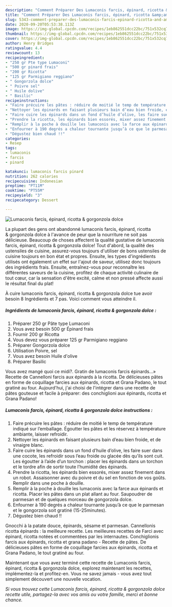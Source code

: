 ```yaml
---
description: "Comment Préparer Des Lumaconis farcis, épinard, ricotta &amp;amp; gorgonzola dolce"
title: "Comment Préparer Des Lumaconis farcis, épinard, ricotta &amp;amp; gorgonzola dolce"
slug: 5343-comment-preparer-des-lumaconis-farcis-epinard-ricotta-and-amp-gorgonzola-dolce
date: 2020-09-20T05:53:38.113Z
image: https://img-global.cpcdn.com/recipes/1eb862551dcc22bc/751x532cq70/lumaconis-farcis-epinard-ricotta-gorgonzola-dolce-photo-principale-de-la-recette.jpg
thumbnail: https://img-global.cpcdn.com/recipes/1eb862551dcc22bc/751x532cq70/lumaconis-farcis-epinard-ricotta-gorgonzola-dolce-photo-principale-de-la-recette.jpg
cover: https://img-global.cpcdn.com/recipes/1eb862551dcc22bc/751x532cq70/lumaconis-farcis-epinard-ricotta-gorgonzola-dolce-photo-principale-de-la-recette.jpg
author: Henry Bridges
ratingvalue: 4.4
reviewcount: 13
recipeingredient:
- "250 gr Pte type Lumaconi"
- "500 gr pinard frais"
- "200 gr Ricotta"
- "125 gr Parmigiano reggiano"
- " Gongorzola dolce"
- " Poivre sel"
- " Huile dolive"
- " Basilic"
recipeinstructions:
- "Faire précuire les pâtes : réduire de moitié le temp de température indiqué sur l’emballage. Égoutter les pâtes et les réservez à température ambiante, laisser refroidir."
- "Nettoyer les épinards en faisant plusieurs bain d’eau bien froide, et de vinaigre blanc."
- "Faire cuire les épinards dans un fond d’huile d’olive, les faire suer dans une cocote, les refroidir sous l’eau froide ou glacée dès qu’ils sont cuit. Les égoutter à l’aide d’un torchon : placer les épinards dans un torchon et le tordre afin de sortir toute l’humidité des épinards."
- "Prendre la ricotta, les épinards bien essorés, mixer assez finement dans un robot. Assaisonner avec du poivre et du sel en fonction de vos goûts. Remplir dans une poche à douille."
- "Remplir à la poche à douille les lumaconis avec la farce aux épinards et ricotta. Placer les pâtes dans un plat allant au four. Saupoudrer de parmesan et de quelques morceau de gongorzola dolce."
- "Enfourner à 190 degrés a chaleur tournante jusqu’à ce que le parmesan et le gongorzola soit gratiné (15-25minutes)."
- "Dégustez bien chaud !!"
categories:
- Resep
tags:
- lumaconis
- farcis
- pinard

katakunci: lumaconis farcis pinard 
nutrition: 262 calories
recipecuisine: Indonesian
preptime: "PT11M"
cooktime: "PT55M"
recipeyield: "3"
recipecategory: Dessert

---
```



![Lumaconis farcis, épinard, ricotta &amp; gorgonzola dolce](https://img-global.cpcdn.com/recipes/1eb862551dcc22bc/751x532cq70/lumaconis-farcis-epinard-ricotta-gorgonzola-dolce-photo-principale-de-la-recette.jpg)

La plupart des gens ont abandonné lumaconis farcis, épinard, ricotta &amp; gorgonzola dolce à l'avance de peur que la nourriture ne soit pas délicieuse. Beaucoup de choses affectent la qualité gustative de lumaconis farcis, épinard, ricotta &amp; gorgonzola dolce! Tout d'abord, la qualité des ustensiles de cuisine, assurez-vous toujours d'utiliser de bons ustensiles de cuisine toujours en bon état et propres. Ensuite, les types d'ingrédients utilisés ont également un effet sur l'ajout de saveur, utilisez donc toujours des ingrédients frais. Ensuite, entraînez-vous pour reconnaître les différentes saveurs de la cuisine, profitez de chaque activité culinaire de tout cœur, car la sensation d'être excité, calme et non pressé affecte aussi le résultat final du plat!

<!--inarticleads1-->

À cuire lumaconis farcis, épinard, ricotta &amp; gorgonzola dolce tue avoir besoin 8 Ingrédients et 7 pas. Voici comment vous atteindre il.

##### Ingrédients de lumaconis farcis, épinard, ricotta &amp; gorgonzola dolce :

1. Préparer 250 gr Pâte type Lumaconi
1. Vous avez besoin 500 gr Épinard frais
1. Fournir 200 gr Ricotta
1. Vous devez vous préparer 125 gr Parmigiano reggiano
1. Préparer  Gongorzola dolce
1. Utilisation  Poivre, sel
1. Vous avez besoin  Huile d&#39;olive
1. Préparer  Basilic


Vous avez mangé quoi ce midi?. Gratin de lumaconis farcis épinards…» Recette de Cannelloni farcis aux épinards à la ricotta. De délicieuses pâtes en forme de coquillage farcies aux épinards, ricotta et Grana Padano, le tout gratiné au four. Aujourd&#39;hui, j&#39;ai choisi de l&#39;intégrer dans une recette de pâtes gouteuse et facile à préparer: des conchiglioni aux épinards, ricotta et Grana Padano! 

<!--inarticleads2-->

##### Lumaconis farcis, épinard, ricotta &amp; gorgonzola dolce instructions :

1. Faire précuire les pâtes : réduire de moitié le temp de température indiqué sur l’emballage. Égoutter les pâtes et les réservez à température ambiante, laisser refroidir.
1. Nettoyer les épinards en faisant plusieurs bain d’eau bien froide, et de vinaigre blanc.
1. Faire cuire les épinards dans un fond d’huile d’olive, les faire suer dans une cocote, les refroidir sous l’eau froide ou glacée dès qu’ils sont cuit. Les égoutter à l’aide d’un torchon : placer les épinards dans un torchon et le tordre afin de sortir toute l’humidité des épinards.
1. Prendre la ricotta, les épinards bien essorés, mixer assez finement dans un robot. Assaisonner avec du poivre et du sel en fonction de vos goûts. Remplir dans une poche à douille.
1. Remplir à la poche à douille les lumaconis avec la farce aux épinards et ricotta. Placer les pâtes dans un plat allant au four. Saupoudrer de parmesan et de quelques morceau de gongorzola dolce.
1. Enfourner à 190 degrés a chaleur tournante jusqu’à ce que le parmesan et le gongorzola soit gratiné (15-25minutes).
1. Dégustez bien chaud !!


Gnocchi à la patate douce, épinards, sésame et parmesan. Cannellonis ricotta épinards : la meilleure recette. Les meilleures recettes de Farci avec épinard, ricotta notées et commentées par les internautes. Conchiglionis farcis aux épinards, ricotta et grana padano - Recette de pâtes. De délicieuses pâtes en forme de coquillage farcies aux épinards, ricotta et Grana Padano, le tout gratiné au four. 

<!--inarticleads1-->

<p>
Maintenant que vous avez terminé cette recette de Lumaconis farcis, épinard, ricotta &amp; gorgonzola dolce, explorez maintenant les recettes, implémentez-la et profitez-en. Vous ne savez jamais - vous avez tout simplement découvert une nouvelle vocation.
</p>

<p>
<i>Si vous trouvez cette Lumaconis farcis, épinard, ricotta &amp; gorgonzola dolce recette utile, partagez-la avec vos amis ou votre famille, merci et bonne chance.</i>
</p>

